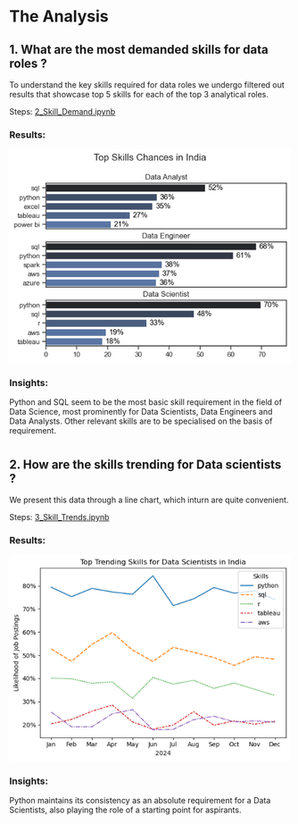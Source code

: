 # The Analysis
## 1. What are the most demanded skills for data roles ? 
To understand the key skills required for data roles we undergo filtered out results  that showcase top 5 skills for each of the top 3 analytical roles.

Steps: [2_Skill_Demand.ipynb](project_python\2_Skill_Demand.ipynb)

### Results: 
![Visualization of Top Skills](project_python/images/2_output.png)

### Insights:
Python and SQL seem to be the most basic skill requirement in the field of Data Science, most prominently for Data Scientists, Data Engineers and Data Analysts. Other relevant skills are to be specialised on the basis of requirement.
# 
## 2. How are the skills trending for Data scientists ?

We present this data through a line chart, which inturn are quite convenient.

Steps: [3_Skill_Trends.ipynb](project_python\3_Skill_Trends.ipynb)
### Results:
![Trending Skills](project_python\images\3_output.png)

### Insights:
Python maintains its consistency as an absolute requirement for a Data Scientists, also playing the role of a starting point for aspirants.
# 

